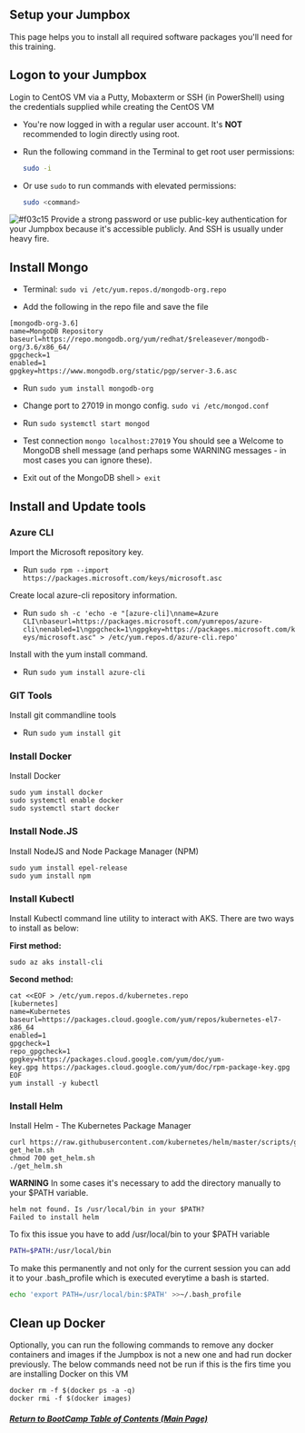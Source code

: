 ## Setup your Jumpbox

This page helps you to install all required software packages you'll need for this training.

## Logon to your Jumpbox
Login to CentOS VM via a Putty, Mobaxterm or SSH (in PowerShell) using the credentials supplied while creating the CentOS VM

* You're now logged in with a regular user account. It's **NOT** recommended to login directly using root. 

* Run the following command in the Terminal to get root user permissions:

  ```bash
  sudo -i
  ```

* Or use `sudo` to run commands with elevated permissions:

  ```bash
  sudo <command>
  ```

![#f03c15](https://placehold.it/15/f03c15/000000?text=+) Provide a strong password or use public-key authentication for your Jumpbox because it's accessible publicly. And SSH is usually under heavy fire. 

## Install Mongo

* Terminal: `sudo vi /etc/yum.repos.d/mongodb-org.repo`

* Add the following in the repo file and save the file

```
[mongodb-org-3.6]
name=MongoDB Repository
baseurl=https://repo.mongodb.org/yum/redhat/$releasever/mongodb-org/3.6/x86_64/
gpgcheck=1
enabled=1
gpgkey=https://www.mongodb.org/static/pgp/server-3.6.asc
```

* Run `sudo yum install mongodb-org` 

* Change port to 27019 in mongo config. `sudo vi /etc/mongod.conf`

* Run `sudo systemctl start mongod`

* Test connection `mongo localhost:27019` You should see a Welcome to MongoDB shell message (and perhaps some WARNING messages - in most cases you can ignore these). 

* Exit out of the MongoDB shell `> exit`


## Install and Update tools
### Azure CLI
Import the Microsoft repository key.
* Run `sudo rpm --import https://packages.microsoft.com/keys/microsoft.asc`

Create local azure-cli repository information.
* Run `sudo sh -c 'echo -e "[azure-cli]\nname=Azure CLI\nbaseurl=https://packages.microsoft.com/yumrepos/azure-cli\nenabled=1\ngpgcheck=1\ngpgkey=https://packages.microsoft.com/keys/microsoft.asc" > /etc/yum.repos.d/azure-cli.repo'`

Install with the yum install command.
* Run `sudo yum install azure-cli` 

### GIT Tools
Install git commandline tools
* Run `sudo yum install git` 

### Install Docker
Install Docker
```
sudo yum install docker
sudo systemctl enable docker
sudo systemctl start docker
```

### Install Node.JS

Install NodeJS and Node Package Manager (NPM)
```
sudo yum install epel-release
sudo yum install npm
```

### Install Kubectl

Install Kubectl command line utility to interact with AKS. There are two ways to install as below:

**First method:**
```
sudo az aks install-cli
```

**Second method:**
```
cat <<EOF > /etc/yum.repos.d/kubernetes.repo
[kubernetes]
name=Kubernetes
baseurl=https://packages.cloud.google.com/yum/repos/kubernetes-el7-x86_64
enabled=1
gpgcheck=1
repo_gpgcheck=1
gpgkey=https://packages.cloud.google.com/yum/doc/yum-key.gpg https://packages.cloud.google.com/yum/doc/rpm-package-key.gpg
EOF
yum install -y kubectl 
```

### Install Helm

Install Helm - The Kubernetes Package Manager
```
curl https://raw.githubusercontent.com/kubernetes/helm/master/scripts/get > get_helm.sh 
chmod 700 get_helm.sh
./get_helm.sh 
```

**WARNING** In some cases it's necessary to add the directory manually to your $PATH variable.

```output
helm not found. Is /usr/local/bin in your $PATH?
Failed to install helm
```

To fix this issue you have to add /usr/local/bin to your $PATH variable

```bash
PATH=$PATH:/usr/local/bin
```

To make this permanently and not only for the current session you can add it to your .bash_profile which is executed everytime a bash is started.

```bash
echo 'export PATH=/usr/local/bin:$PATH' >>~/.bash_profile
```

## Clean up Docker

Optionally, you can run the following commands to remove any docker containers and images if the Jumpbox is not a new one and had run docker previously. The below commands need not be run if this is the firs time you are installing Docker on this VM
```
docker rm -f $(docker ps -a -q)
docker rmi -f $(docker images)
```
 ##### [Return to BootCamp Table of Contents (Main Page)](/README.md)
